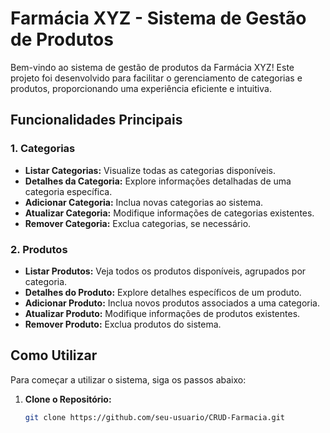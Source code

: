 # Farmácia XYZ - Sistema de Gestão de Produtos

Bem-vindo ao sistema de gestão de produtos da Farmácia XYZ! Este projeto foi desenvolvido para facilitar o gerenciamento de categorias e produtos, proporcionando uma experiência eficiente e intuitiva.

## Funcionalidades Principais

### 1. Categorias

- **Listar Categorias:** Visualize todas as categorias disponíveis.
- **Detalhes da Categoria:** Explore informações detalhadas de uma categoria específica.
- **Adicionar Categoria:** Inclua novas categorias ao sistema.
- **Atualizar Categoria:** Modifique informações de categorias existentes.
- **Remover Categoria:** Exclua categorias, se necessário.

### 2. Produtos

- **Listar Produtos:** Veja todos os produtos disponíveis, agrupados por categoria.
- **Detalhes do Produto:** Explore detalhes específicos de um produto.
- **Adicionar Produto:** Inclua novos produtos associados a uma categoria.
- **Atualizar Produto:** Modifique informações de produtos existentes.
- **Remover Produto:** Exclua produtos do sistema.

## Como Utilizar

Para começar a utilizar o sistema, siga os passos abaixo:

1. **Clone o Repositório:**
   ```bash
   git clone https://github.com/seu-usuario/CRUD-Farmacia.git

